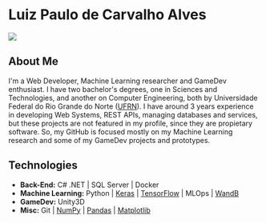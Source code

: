 # Luiz Paulo de Carvalho Alves
 <a href="https://www.linkedin.com/in/lpdcalves/">
  <img src="https://img.shields.io/badge/LinkedIn-0077B5?style=for-the-badge&logo=linkedin&logoColor=white" target="_blank">
 </a>

## About Me
I'm a Web Developer, Machine Learning researcher and GameDev enthusiast. I have two bachelor's degrees, one in Sciences and Technologies, and another on Computer Engineering, both by Universidade Federal do Rio Grande do Norte ([UFRN](https://www.ufrn.br/)). I have around 3 years experience in developing Web Systems, REST APIs, managing databases and services, but these projects are not featured in my profile, since they are propietary software. So, my GitHub is focused mostly on my Machine Learning research and some of my GameDev projects and prototypes.

## Technologies

- **Back-End:** C# .NET  | SQL Server | Docker
- **Machine Learning:** Python | [Keras](https://keras.io/) | [TensorFlow](https://www.tensorflow.org) | MLOps | [WandB](https://wandb.ai)
- **GameDev:** Unity3D
- **Misc:** Git | [NumPy](https://numpy.org/) | [Pandas](https://pandas.pydata.org/) | [Matplotlib](https://matplotlib.org/)
